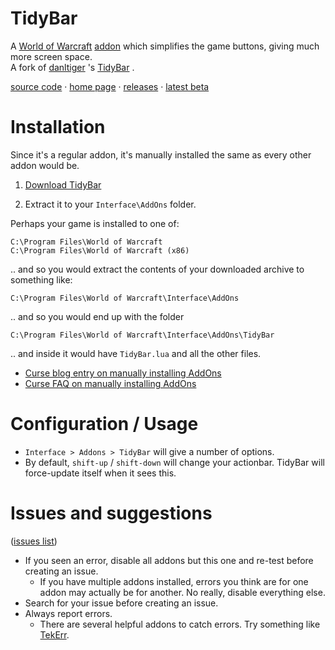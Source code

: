 # TidyBar

A 
[World of Warcraft](http://blog.spiralofhope.com/?p=2987) 
[addon](http://blog.spiralofhope.com/?p=17845) 
which simplifies the game buttons, giving much more screen space.  
A fork of 
[danltiger](http://wow.curseforge.com/profiles/danltiger/)
's 
[TidyBar](http://wow.curseforge.com/addons/tidy-bar/)
.

[source code](https://github.com/spiralofhope/TidyBar)
 · [home page](http://blog.spiralofhope.com/?p=19242)
 · [releases](https://github.com/spiralofhope/TidyBar/releases)
 · [latest beta](https://github.com/spiralofhope/TidyBar/archive/master.zip)


# Installation

Since it's a regular addon, it's manually installed the same as every other addon would be.

1) [Download TidyBar](https://github.com/spiralofhope/TidyBar/releases) 

2) Extract it to your `Interface\AddOns` folder.

Perhaps your game is installed to one of:

  `C:\Program Files\World of Warcraft` <br />
  `C:\Program Files\World of Warcraft (x86)` 

.. and so you would extract the contents of your downloaded archive to something like:

  `C:\Program Files\World of Warcraft\Interface\AddOns` 

.. and so you would end up with the folder 

  `C:\Program Files\World of Warcraft\Interface\AddOns\TidyBar`

.. and inside it would have `TidyBar.lua` and all the other files.


- [Curse blog entry on manually installing AddOns](https://support.curse.com/hc/en-us/articles/204270005)
- [Curse FAQ on manually installing AddOns](https://mods.curse.com/faqs/wow-addons#manual)


# Configuration / Usage

- `Interface > Addons > TidyBar` will give a number of options.
- By default, `shift-up` / `shift-down` will change your actionbar.  TidyBar will force-update itself when it sees this.


# Issues and suggestions

([issues list](https://github.com/spiralofhope/TidyBar/issues))

- If you seen an error, disable all addons but this one and re-test before creating an issue.
  -  If you have multiple addons installed, errors you think are for one addon may actually be for another.  No really, disable everything else.
- Search for your issue before creating an issue.
- Always report errors.
  -  There are several helpful addons to catch errors.  Try something like [TekErr](http://www.wowinterface.com/downloads/info6681).
